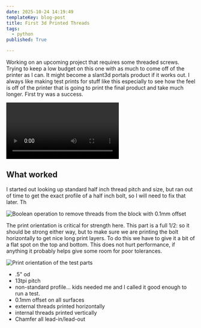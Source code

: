 ```yaml
---
date: 2025-10-24 14:19:49
templateKey: blog-post
title: First 3d Printed Threads
tags:
  - python
published: True

---
```


Working on an upcoming project that requires some threaded screws.  Trying to
keep a low budget on this one with as much to come off of the printer as I can.
It might become a slant3d portals product if it works out.  I always like
making test prints for stuff like this especially to see how the feel is off of
the printer that is going to print the final product and take much longer.
First try was a success.

![b485b759-719a-4aa0-aa8d-f98e0a5e1ac3-1080p.mp4](https://dropper.wayl.one/api/file/21498d89-41e1-45de-9b35-e3dd059de505.mp4)

## What worked

I started out looking up standard half inch thread pitch and size, but ran out
of time to get the exact profile of a half inch bolt, so I will need to fix
that later.  Th

![Boolean operation to remove threads from the block with 0.1mm offset](https://dropper.wayl.one/api/file/376691bc-8aec-40f7-9137-9338cc2265b2.png)

The print orientation is critical for strength here.  This part is a full 1/2:
so it should be strong either way, but to make sure we are printing the bolt
horizontally to get nice long print layers.  To do this we have to give it a
bit of a flat spot on the top and bottom.  This does not hurt performance, if
anything it probably helps give some room for poor tolerances.

![Print orientation of the test parts](https://dropper.wayl.one/api/file/60f37fc2-7e4b-4671-9bb4-582715e1534d.webp)

* .5" od
* 13tpi pitch
* non-standard profile... kids needed me and I called it good enough to run a test.
* 0.1mm offset on all surfaces
* external threads printed horizontally
* internal threads printed vertically
* Chamfer all lead-in/lead-out

